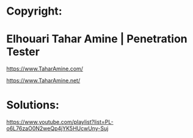 # Copyright:
# Elhouari Tahar Amine | Penetration Tester
https://www.TaharAmine.com/

https://www.TaharAmine.net/


# Solutions:
https://www.youtube.com/playlist?list=PL-o6L76zaO0N2weQp4jYK5HUcwUny-Suj
